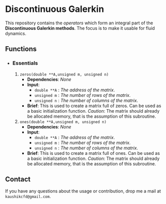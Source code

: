 # Discontinuous Galerkin
 This repository contains the _operators_ which form an integral part of the **Discontinuous Galerkin methods**. The focus is to make it usable for fluid dynamics.

 ## Functions
 - ### Essentials
    1. `zeros(double **A,unsigned m, unsigned n)`
        - **Dependencies**: _None_
        - **Input**:
            -  `double **A` : _The address of the matrix_.
            -  `unsigned m` : _The number of rows of the matrix_.
            -  `unsigned n` : _The number of columns of the matrix_.  
        - **Brief**: This is used to create a matrix full of zeros. Can be used as a basic initialization function. _Caution_: The matrix should already be allocated memory, that is the assumption of this subroutine.
    1. `ones(double **A,unsigned m, unsigned n)`
        - **Dependencies**: _None_
        - **Input**:
            -  `double **A` : _The address of the matrix_.
            -  `unsigned m` : _The number of rows of the matrix_.
            -  `unsigned n` : _The number of columns of the matrix_.  
        - **Brief**: This is used to create a matrix full of ones. Can be used as a basic initialization function. _Caution_: The matrix should already be allocated memory, that is the assumption of this subroutine.


## Contact

If you have any questions about the usage or contribution, drop me a mail at `kaushikcfd@gmail.com`.
